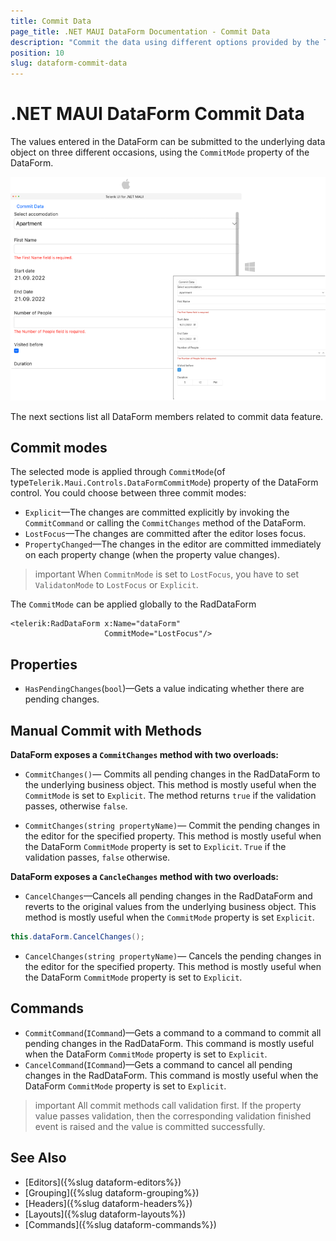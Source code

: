 ```yaml
---
title: Commit Data
page_title: .NET MAUI DataForm Documentation - Commit Data
description: "Commit the data using different options provided by the Telerik DataForm for .NET MAUI control."
position: 10
slug: dataform-commit-data
---
```


# .NET MAUI DataForm Commit Data

The values entered in the DataForm can be submitted to the underlying data object on three different occasions, using the `CommitMode` property of the DataForm.

![RadDataForm Overview](images/dataform-commit-data-desktop.png)

The next sections list all DataForm members related to commit data feature.

## Commit modes

The selected mode is applied through `CommitMode`(of type`Telerik.Maui.Controls.DataFormCommitMode`) property of the DataForm control. You could choose between three commit modes:

* `Explicit`&mdash;The changes are committed explicitly by invoking the `CommitCommand` or calling the `CommitChanges` method of the DataForm.
* `LostFocus`&mdash;The changes are committed after the editor loses focus.
* `PropertyChanged`&mdash;The changes in the editor are committed immediately on each property change (when the property value changes).

>important When `CommitnMode` is set to `LostFocus`, you have to set `ValidatonMode` to `LostFocus` or `Explicit`.

The `CommitMode` can be applied globally to the RadDataForm 

```XAML
<telerik:RadDataForm x:Name="dataForm"
                     CommitMode="LostFocus"/>
```


## Properties

* `HasPendingChanges`(`bool`)&mdash;Gets a value indicating whether there are pending changes.

<snippet id='dataform-commit-mode'/>

## Manual Commit with Methods

**DataForm exposes a `CommitChanges` method with two overloads:**

* `CommitChanges()`&mdash; Commits all pending changes in the RadDataForm to the underlying business object. This method is mostly useful when the `CommitMode` is set to `Explicit`.
The method returns `true` if the validation passes, otherwise `false`.

<snippet id='dataform-commit-changes'/>

* `CommitChanges(string propertyName)`&mdash; Commit the pending changes in the editor for the specified property. This method is mostly useful when the DataForm `CommitMode` property is set to `Explicit`. `True` if the validation passes, `false` otherwise.

<snippet id='dataform-commit-changes-on-property'/>

**DataForm exposes a `CancleChanges` method with two overloads:**

* `CancelChanges`&mdash;Cancels all pending changes in the RadDataForm and reverts to the original values from the underlying business object. This method is mostly useful when the `CommitMode` property is set `Explicit`.

```C#
this.dataForm.CancelChanges();
```

* `CancelChanges(string propertyName)`&mdash; Cancels the pending changes in the editor for the specified property. This method is mostly useful when the DataForm `CommitMode` property is set to `Explicit`.

<snippet id='dataform-cancelchanges-on-property'/>

## Commands

* `CommitCommand`(`ICommand`)&mdash;Gets a command to a command to commit all pending changes in the RadDataForm. This command is mostly useful when the DataForm `CommitMode` property is set to `Explicit`.
* `CancelCommand`(`ICommand`)&mdash;Gets a command to cancel all pending changes in the RadDataForm. This command is mostly useful when the DataForm `CommitMode` property is set to `Explicit`.

>important All commit methods call validation first. If the property value passes validation, then the corresponding validation finished event is raised and the value is committed successfully.

## See Also

- [Editors]({%slug dataform-editors%})
- [Grouping]({%slug dataform-grouping%})
- [Headers]({%slug dataform-headers%})
- [Layouts]({%slug dataform-layouts%})
- [Commands]({%slug dataform-commands%})